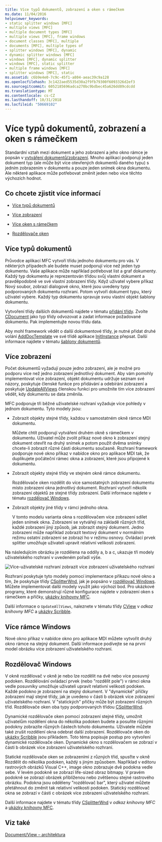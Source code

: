 ```yaml
---
title: Více typů dokumentů, zobrazení a oken s rámečkem
ms.date: 11/04/2016
helpviewer_keywords:
- static splitter windows [MFC]
- multiple views [MFC]
- multiple document types [MFC]
- multiple views [MFC], frame windows
- document classes [MFC], multiple
- documents [MFC], multiple types of
- splitter windows [MFC], dynamic
- dynamic splitter windows [MFC]
- windows [MFC], dynamic splitter
- windows [MFC], static splitter
- multiple frame windows [MFC]
- splitter windows [MFC], static
ms.assetid: c6b9e4e0-7c9c-45f1-a804-aeac39c9a128
ms.openlocfilehash: 3c1422aed5535d30a2f9fb79300f6093326d2ef3
ms.sourcegitcommit: 6052185696adca270bc9bdbec45a626dd89cdcdd
ms.translationtype: MT
ms.contentlocale: cs-CZ
ms.lasthandoff: 10/31/2018
ms.locfileid: "50669102"
---
```

# <a name="multiple-document-types-views-and-frame-windows"></a>Více typů dokumentů, zobrazení a oken s rámečkem

Standardní vztah mezi dokument a jeho zobrazení a jeho okno rámce je popsán v [vytváření dokumentů/zobrazení](../mfc/document-view-creation.md). Mnoho aplikací podporují jeden dokument typ (ale může být více otevřených dokumentů daného typu) s jedním zobrazením v dokumentu a pouze jeden snímek okna dokumentu. Ale některé aplikace může potřebovat změnit jeden nebo více těchto výchozích hodnot.

## <a name="what-do-you-want-to-know-more-about"></a>Co chcete zjistit více informací

- [Více typů dokumentů](#_core_multiple_document_types)

- [Více zobrazení](#_core_multiple_views)

- [Více oken s rámečkem](#_core_multiple_frame_windows)

- [Rozdělovače oken](#_core_splitter_windows)

##  <a name="_core_multiple_document_types"></a> Více typů dokumentů

Průvodce aplikací MFC vytvoří třídu jednoho dokumentu pro vás. V některých případech ale budete muset podporují více než jeden typ dokumentu. Vaše aplikace může například potřebovat list a graf dokumenty. Každý typ dokumentu je reprezentován třídou svůj vlastní dokument a pravděpodobně ve své vlastní zobrazení třídy. Když uživatel vybere příkaz Nový soubor, zobrazí dialogové okno, které jsou uvedeny typy podporovaných dokumentu rozhraní. Potom vytvoří dokument typu, který uživatel vybere. Každý typ dokumentu spravuje svou vlastní objekt šablony dokumentu.

Vytvoření třídy dalších dokumentů najdete v tématu [přidání třídy](../ide/adding-a-class-visual-cpp.md). Zvolte [CDocument](../mfc/reference/cdocument-class.md) jako typ třídy odvozovat a zadat informace požadované dokumentu. Pak implementujte novou třídu data.

Aby mohl framework vědět o další dokumentové třídy, je nutné přidat druhé volání [AddDocTemplate](../mfc/reference/cwinapp-class.md#adddoctemplate) ve své třídě aplikace [InitInstance](../mfc/reference/cwinapp-class.md#initinstance) přepsat. Další informace najdete v tématu [šablony dokumentů](../mfc/document-templates-and-the-document-view-creation-process.md).

##  <a name="_core_multiple_views"></a> Více zobrazení

Počet dokumentů vyžadují pouze jedno zobrazení, ale je možné pro podporu více než jedno zobrazení jednotlivý dokument. Aby vám pomohly implementovat více zobrazení, objekt dokumentu udržuje seznam své názory, poskytuje členské funkce pro přidávání a odebírání zobrazení a poskytuje [UpdateAllViews](../mfc/reference/cdocument-class.md#updateallviews) členskou funkci pro umožníte tím více zobrazení vědět, kdy dokumentu se data změnila.

MFC podporuje tři běžné uživatelské rozhraní vyžaduje více pohledy v jednom dokumentu. Tyto modely jsou:

- Zobrazit objekty stejné třídy, každou v samostatném okně rámce MDI dokumentu.

   Můžete chtít podporují vytváření druhém okně s rámečkem v dokumentu. Uživatel může zvolit příkaz nové okno k zobrazení stejný dokument otevřít na druhý snímek a potom použít dvěma snímky chcete-li zobrazit různé části dokumentu současně. Rozhraní framework podporuje nové okno příkaz v nabídce okno pro aplikace MDI tak, že duplikujete počáteční rámec okna a zobrazení, které jsou připojené k dokumentu.

- Zobrazit objekty stejné třídy ve stejném okně rámce dokumentu.

   Rozdělovače oken rozdělit do více samostatných zobrazení dokumentu místo zobrazení okna jednotlivý dokument. Rozhraní vytvoří několik zobrazení objektů ze stejné třídy zobrazení. Další informace najdete v tématu [rozdělovač Windows](#_core_splitter_windows).

- Zobrazit objekty jiné třídy v rámci jednoho okna.

   V tomto modelu varianta okna s rozdělovačem více zobrazení sdílet jeden snímek okna. Zobrazení se vytvářejí na základě různých tříd, každé zobrazení jiný způsob, jak zobrazit stejný dokument. Jedno zobrazení může například zobrazit textový dokument v normálním režimu ostatní zobrazení se zobrazí ho v režimu osnovy. Ovládací prvek splitter umožňuje uživateli upravit relativní velikosti zobrazení.

Na následujícím obrázku je rozdělena na oddíly a, b a c, ukazuje tři modely uživatelského rozhraní v uvedeném pořadí výše.

![Více&#45;uživatelské rozhraní zobrazit](../mfc/media/vc37a71.gif "vc37a71") více zobrazení uživatelského rozhraní

Rozhraní poskytuje tyto modely pomocí implementace příkazu nové okno a tím, že poskytuje třídy [CSplitterWnd](../mfc/reference/csplitterwnd-class.md), jak je popsáno v [rozdělovač Windows](#_core_splitter_windows). Můžete implementovat další modely využít jako výchozí bod. Pro ukázkové programy, které demonstrují různé konfigurace najdete v zobrazení oken s rámečkem a příčky, [ukázky knihovny MFC](../visual-cpp-samples.md).

Další informace o `UpdateAllViews`, naleznete v tématu třídy [CView](../mfc/reference/cview-class.md) v *odkaz knihovny MFC* a [ukázky Scribble](../visual-cpp-samples.md).

##  <a name="_core_multiple_frame_windows"></a> Více rámce Windows

Nové okno příkaz v nabídce okno pro aplikace MDI můžete vytvořit druhý okno rámce na stejný dokument. Další informace podívejte se na první model obrázku více zobrazení uživatelského rozhraní.

##  <a name="_core_splitter_windows"></a> Rozdělovač Windows

V okně rozdělovač v okně je nebo lze rozdělit na dvě nebo více posuvný podoken. Rozdělování ovládací prvek (nebo "rozdělit pole") v rámci okna vedle posuvníky umožňuje uživateli upravit relativní velikosti podoken. Každé podokno je zobrazení na stejný dokument. V "dynamické" příčky zobrazení mají stejné třídy, jak je uvedeno v části b obrázek více zobrazení uživatelského rozhraní. V "statických" příčky může být zobrazení různých tříd. Rozdělovače oken oba typy podporovaných třídou [CSplitterWnd](../mfc/reference/csplitterwnd-class.md).

Dynamické rozdělovače oken pomocí zobrazení stejné třídy, umožnit uživatelům rozdělení okna do několika podoken budete a posuňte různými podokny zobrazíte různých částech tohoto dokumentu. Uživatele můžete také zrušit rozdělení okna odebrat další zobrazení. Rozdělovače oken do [ukázky Scribble](../visual-cpp-samples.md) jsou příkladem. Toto téma popisuje postup pro vytvoření dynamické rozdělovače oken. Dynamické okno s rozdělovačem se zobrazí v části b obrázek více zobrazení uživatelského rozhraní.

Statické rozdělovače oken se zobrazeními z různých tříd, spusťte v okně Rozdělit do několika podoken, každý s jiným způsobem. Například v editoru rastrových obrázků Visual C++, image okno zobrazuje dvě podokna vedle sebe. V levém podokně se zobrazí life-sized obraz bitmapy. V pravém podokně se zobrazí obrázek přiblíženou nebo zvětšenou stejné rastrového obrázku. Podokna jsou odděleny "rozdělovač bar", který uživatel můžete přetáhnout do změnit tak relativní velikosti podoken. Statický rozdělovač okna se zobrazí v části c obrázek více zobrazení uživatelského rozhraní.

Další informace najdete v tématu třídy [CSplitterWnd](../mfc/reference/csplitterwnd-class.md) v *odkaz knihovny MFC* a [ukázky knihovny MFC](../visual-cpp-samples.md).

## <a name="see-also"></a>Viz také

[Document/View – architektura](../mfc/document-view-architecture.md)

